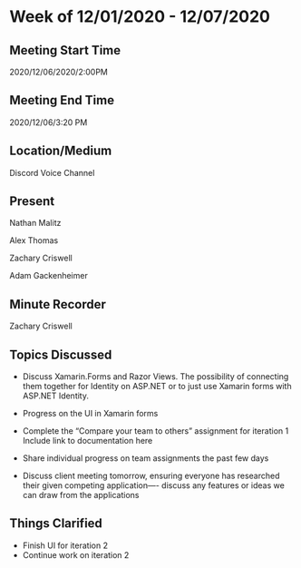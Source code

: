 ﻿


# Week of 12/01/2020 - 12/07/2020

## Meeting Start Time

2020/12/06/2020/2:00PM

## Meeting End Time

 2020/12/06/3:20 PM

## Location/Medium

 Discord Voice Channel

## Present

Nathan Malitz

Alex Thomas

Zachary Criswell

Adam Gackenheimer

## Minute Recorder

 Zachary Criswell

## Topics Discussed

-   Discuss Xamarin.Forms and Razor Views. The possibility of connecting them together for Identity on ASP.NET or to just use Xamarin forms with ASP.NET Identity.
    
-   Progress on the UI in Xamarin forms
    
-   Complete the “Compare your team to others” assignment for iteration 1 Include link to documentation here
    
-   Share individual progress on team assignments the past few days
    
-   Discuss client meeting tomorrow, ensuring everyone has researched their given competing application—- discuss any features or ideas we can draw from the applications
    

## Things Clarified

-   Finish UI for iteration 2
- Continue work on iteration 2
